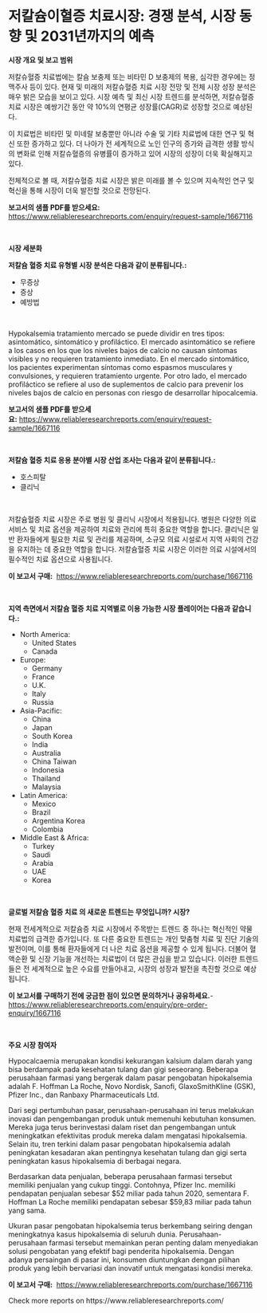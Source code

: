 <p><h1>저칼슘이혈증 치료시장: 경쟁 분석, 시장 동향 및 2031년까지의 예측</h1></p><p><strong>시장 개요 및 보고 범위</strong></p>
<p><p>저칼슈혈증 치료법에는 칼슘 보충제 또는 비타민 D 보충제의 복용, 심각한 경우에는 정맥주사 등이 있다. 현재 및 미래의 저칼슈혈증 치료 시장 전망 및 전체 시장 성장 분석은 매우 밝은 모습을 보이고 있다. 시장 예측 및 최신 시장 트렌드를 분석하면, 저칼슈혈증 치료 시장은 예쌍기간 동안 약 10%의 연평균 성장률(CAGR)로 성장할 것으로 예상된다.</p><p>이 치료법은 비타민 및 미네랄 보충뿐만 아니라 수술 및 기타 치료법에 대한 연구 및 혁신 또한 증가하고 있다. 더 나아가 전 세계적으로 노인 인구의 증가와 급격한 생활 방식의 변화로 인해 저칼슈혈증의 유병률이 증가하고 있어 시장의 성장이 더욱 확실해지고 있다.</p><p>전체적으로 볼 때, 저칼슈혈증 치료 시장은 밝은 미래를 볼 수 있으며 지속적인 연구 및 혁신을 통해 시장이 더욱 발전할 것으로 전망된다.</p></p>
<p><strong>보고서의 샘플 PDF를 받으세요:</strong> <a href="https://www.reliableresearchreports.com/enquiry/request-sample/1667116">https://www.reliableresearchreports.com/enquiry/request-sample/1667116</a></p>
<p>&nbsp;</p>
<p><strong>시장 세분화</strong></p>
<p><strong>저칼슘 혈증 치료 유형별 시장 분석은 다음과 같이 분류됩니다.:</strong></p>
<p><ul><li>무증상</li><li>증상</li><li>예방법</li></ul></p>
<p>&nbsp;</p>
<p><p>Hypokalsemia tratamiento mercado se puede dividir en tres tipos: asintomático, sintomático y profiláctico. El mercado asintomático se refiere a los casos en los que los niveles bajos de calcio no causan síntomas visibles y no requieren tratamiento inmediato. En el mercado sintomático, los pacientes experimentan síntomas como espasmos musculares y convulsiones, y requieren tratamiento urgente. Por otro lado, el mercado profiláctico se refiere al uso de suplementos de calcio para prevenir los niveles bajos de calcio en personas con riesgo de desarrollar hipocalcemia.</p></p>
<p><strong>보고서의 샘플 PDF를 받으세요:</strong>&nbsp;<a href="https://www.reliableresearchreports.com/enquiry/request-sample/1667116">https://www.reliableresearchreports.com/enquiry/request-sample/1667116</a></p>
<p>&nbsp;</p>
<p><strong> 저칼슘 혈증 치료 응용 분야별 시장 산업 조사는 다음과 같이 분류됩니다.:</strong></p>
<p><ul><li>호스피탈</li><li>클리닉</li></ul></p>
<p>&nbsp;</p>
<p><p>저칼슘혈증 치료 시장은 주로 병원 및 클리닉 시장에서 적용됩니다. 병원은 다양한 의료 서비스 및 치료 옵션을 제공하여 치료와 관리에 특히 중요한 역할을 합니다. 클리닉은 일반 환자들에게 필요한 치료 및 관리를 제공하며, 소규모 의료 시설로서 지역 사회의 건강을 유지하는 데 중요한 역할을 합니다. 저칼슘혈증 치료 시장은 이러한 의료 시설에서의 필수적인 치료 옵션으로 사용됩니다.</p></p>
<p><strong>이 보고서 구매:</strong>&nbsp; <a href="https://www.reliableresearchreports.com/purchase/1667116">https://www.reliableresearchreports.com/purchase/1667116</a></p>
<p>&nbsp;</p>
<p><strong>지역 측면에서 저칼슘 혈증 치료 지역별로 이용 가능한 시장 플레이어는 다음과 같습니다.:</strong></p>
<p><ul>
    <li>
        North America:
        <ul>
            <li>United States</li>
            <li>Canada</li>
        </ul>
    </li>
    <li>
        Europe:
        <ul>
            <li>Germany</li>
            <li>France</li>
            <li>U.K.</li>
            <li>Italy</li>
            <li>Russia</li>
        </ul>
    </li>
    <li>
        Asia-Pacific:
        <ul>
            <li>China</li>
            <li>Japan</li>
            <li>South Korea</li>
            <li>India</li>
            <li>Australia</li>
            <li>China Taiwan</li>
            <li>Indonesia</li>
            <li>Thailand</li>
            <li>Malaysia</li>
        </ul>
    </li>
    <li>
        Latin America:
        <ul>
            <li>Mexico</li>
            <li>Brazil</li>
            <li>Argentina Korea</li>
            <li>Colombia</li>
        </ul>
    </li>
    <li>
        Middle East & Africa:
        <ul>
            <li>Turkey</li>
            <li>Saudi</li>
            <li>Arabia</li>
            <li>UAE</li>
            <li>Korea</li>
        </ul>
    </li>
    </ul></p>
<p>&nbsp;</p>
<p><strong>글로벌 저칼슘 혈증 치료 의 새로운 트렌드는 무엇입니까? 시장?</strong></p>
<p><p>현재 전세계적으로 저칼슘증 치료 시장에서 주목받는 트렌드 중 하나는 혁신적인 약물 치료법의 급격한 증가입니다. 또 다른 중요한 트렌드는 개인 맞춤형 치료 및 진단 기술의 발전이며, 이를 통해 환자들에게 더 나은 치료 옵션을 제공할 수 있게 됩니다. 더불어 혈액순환 및 신장 기능을 개선하는 치료법이 더 많은 관심을 받고 있습니다. 이러한 트렌드들은 전 세계적으로 높은 수요를 만들어내고, 시장의 성장과 발전을 촉진할 것으로 예상됩니다.</p></p>
<p><strong>이 보고서를 구매하기 전에 궁금한 점이 있으면 문의하거나 공유하세요.</strong>- <a href="https://www.reliableresearchreports.com/enquiry/pre-order-enquiry/1667116">https://www.reliableresearchreports.com/enquiry/pre-order-enquiry/1667116</a></p>
<p>&nbsp;</p>
<p><strong>주요 시장 참여자</strong></p>
<p><p>Hypocalcaemia merupakan kondisi kekurangan kalsium dalam darah yang bisa berdampak pada kesehatan tulang dan gigi seseorang. Beberapa perusahaan farmasi yang bergerak dalam pasar pengobatan hipokalsemia adalah F. Hoffman La Roche, Novo Nordisk, Sanofi, GlaxoSmithKline (GSK), Pfizer Inc., dan Ranbaxy Pharmaceuticals Ltd.</p><p>Dari segi pertumbuhan pasar, perusahaan-perusahaan ini terus melakukan inovasi dan pengembangan produk untuk memenuhi kebutuhan konsumen. Mereka juga terus berinvestasi dalam riset dan pengembangan untuk meningkatkan efektivitas produk mereka dalam mengatasi hipokalsemia. Selain itu, tren terkini dalam pasar pengobatan hipokalsemia adalah peningkatan kesadaran akan pentingnya kesehatan tulang dan gigi serta peningkatan kasus hipokalsemia di berbagai negara.</p><p>Berdasarkan data penjualan, beberapa perusahaan farmasi tersebut memiliki penjualan yang cukup tinggi. Contohnya, Pfizer Inc. memiliki pendapatan penjualan sebesar $52 miliar pada tahun 2020, sementara F. Hoffman La Roche memiliki pendapatan sebesar $59,83 miliar pada tahun yang sama.</p><p>Ukuran pasar pengobatan hipokalsemia terus berkembang seiring dengan meningkatnya kasus hipokalsemia di seluruh dunia. Perusahaan-perusahaan farmasi tersebut memainkan peran penting dalam menyediakan solusi pengobatan yang efektif bagi penderita hipokalsemia. Dengan adanya persaingan di pasar ini, konsumen diuntungkan dengan pilihan produk yang lebih bervariasi dan inovatif untuk mengatasi kondisi mereka.</p></p>
<p><strong>이 보고서 구매:</strong>&nbsp;&nbsp;<a href="https://www.reliableresearchreports.com/purchase/1667116">https://www.reliableresearchreports.com/purchase/1667116</a></p>
<p>Check more reports on https://www.reliableresearchreports.com/</p>
